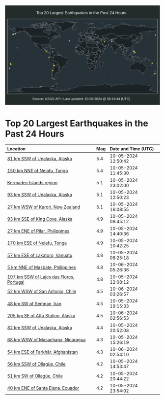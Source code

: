 ![Map](./map.png)

# Top 20 Largest Earthquakes in the Past 24 Hours

| Location | Mag | Date and Time (UTC) |
|:---|:---|:---|
| [81 km SSW of Unalaska, Alaska](https://earthquake.usgs.gov/earthquakes/eventpage/us6000nwpv) | 5.4 | 10-05-2024 12:50:42 |
| [150 km NNE of Neiafu, Tonga](https://earthquake.usgs.gov/earthquakes/eventpage/us6000nwpi) | 5.4 | 10-05-2024 11:45:30 |
| [Kermadec Islands region](https://earthquake.usgs.gov/earthquakes/eventpage/us6000nwsc) | 5.1 | 10-05-2024 23:02:00 |
| [93 km SSW of Unalaska, Alaska](https://earthquake.usgs.gov/earthquakes/eventpage/us6000nwq0) | 5.1 | 10-05-2024 12:50:23 |
| [27 km WSW of Karori, New Zealand](https://earthquake.usgs.gov/earthquakes/eventpage/us6000nwqg) | 5.1 | 10-05-2024 16:08:55 |
| [93 km SSE of King Cove, Alaska](https://earthquake.usgs.gov/earthquakes/eventpage/us6000nwnq) | 4.9 | 10-05-2024 06:45:12 |
| [27 km ENE of Pilar, Philippines](https://earthquake.usgs.gov/earthquakes/eventpage/us6000nwq6) | 4.9 | 10-05-2024 14:40:36 |
| [170 km ESE of Neiafu, Tonga](https://earthquake.usgs.gov/earthquakes/eventpage/us6000nwpd) | 4.9 | 10-05-2024 10:42:25 |
| [57 km ESE of Lakatoro, Vanuatu](https://earthquake.usgs.gov/earthquakes/eventpage/us6000nwp2) | 4.8 | 10-05-2024 08:25:18 |
| [5 km NNE of Masbate, Philippines](https://earthquake.usgs.gov/earthquakes/eventpage/us6000nwua) | 4.8 | 10-06-2024 05:26:36 |
| [197 km SSW of Lajes das Flores, Portugal](https://earthquake.usgs.gov/earthquakes/eventpage/us6000nwpm) | 4.8 | 10-05-2024 12:08:12 |
| [52 km WSW of San Antonio, Chile](https://earthquake.usgs.gov/earthquakes/eventpage/us6000nwtt) | 4.5 | 10-06-2024 03:26:57 |
| [48 km SW of Semnan, Iran](https://earthquake.usgs.gov/earthquakes/eventpage/us6000nwr9) | 4.5 | 10-05-2024 19:15:33 |
| [205 km SE of Attu Station, Alaska](https://earthquake.usgs.gov/earthquakes/eventpage/us6000nwtm) | 4.5 | 10-06-2024 02:56:53 |
| [82 km SSW of Unalaska, Alaska](https://earthquake.usgs.gov/earthquakes/eventpage/us6000nwss) | 4.4 | 10-05-2024 20:52:08 |
| [68 km WSW of Masachapa, Nicaragua](https://earthquake.usgs.gov/earthquakes/eventpage/us6000nwqb) | 4.3 | 10-05-2024 15:26:19 |
| [54 km ESE of Farkhār, Afghanistan](https://earthquake.usgs.gov/earthquakes/eventpage/us6000nwti) | 4.3 | 10-06-2024 02:54:10 |
| [56 km SSW of Ollagüe, Chile](https://earthquake.usgs.gov/earthquakes/eventpage/us6000nwq8) | 4.2 | 10-05-2024 14:53:47 |
| [51 km SW of Ollagüe, Chile](https://earthquake.usgs.gov/earthquakes/eventpage/us6000nwrr) | 4.2 | 10-05-2024 20:44:22 |
| [40 km ENE of Santa Elena, Ecuador](https://earthquake.usgs.gov/earthquakes/eventpage/us6000nwsi) | 4.2 | 10-05-2024 23:54:02 |
